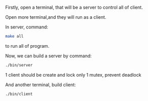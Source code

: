 Firstly, open a terminal, that will be a server to control all of client.

Open more terminal,and they will run as a client.

In server, command:
```bash
make all
```
to run all of program.

Now, we can build a server by command:
```bash
./bin/server
```
1 client should be create and lock only 1 mutex, prevent deadlock 

And another terminal, build client:
```bash
./bin/client
```

